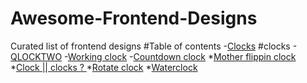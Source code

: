 # Awesome-Frontend-Designs
Curated list of frontend designs
#Table of contents
-[Clocks](#clocks)
#clocks
-[QLOCKTWO](http://codepen.io/FWeinb/pen/oyACz)
-[Working clock](http://codepen.io/iliadraznin/pen/JcqbE)
-[Countdown clock](http://codepen.io/ademilter/pen/czIGo)
*[Mother flippin clock](http://codepen.io/rikschennink/pen/lyuaf)
*[Clock || clocks ? ](http://codepen.io/ImagineAlex/pen/NAEvNd)
*[Rotate clock](http://codepen.io/DawidKrajewski/pen/dPpMXN)
*[Waterclock](http://codepen.io/akhil_001/pen/RGmqZB)

